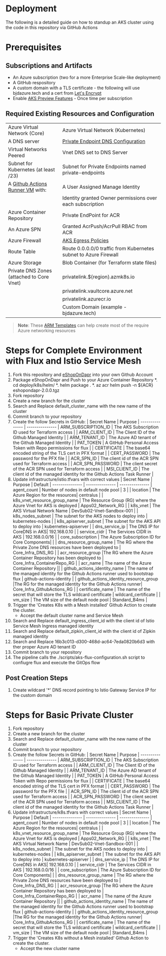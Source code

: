 # Deployment 
The following is a detailed guide on how to standup an AKS cluster using the code in this repository via GitHub Actions 

# Prerequisites 
## Subscriptions and Artifacts
* An Azure subscription (two for a more Enterprise Scale-like deployment)
* A GitHub respository 
* A custom domain with a TLS certificate - the following will use bjdazure.tech and a cert from [Let's Encrypt](https://letsencrypt.org/)
* Enable [AKS Preview Features](./scripts/aks-preview-features.sh) - Once time per subscription

## Required Existing Resources and Configuration
| |  |
--------------- | --------------- 
| Azure Virtual Network (Core) | Azure Virtual Network (Kubernetes) |
| A DNS server | [Private Endpoint DNS Configuration](https://docs.microsoft.com/en-us/azure/private-link/private-endpoint-dns#on-premises-workloads-using-a-dns-forwarder) |
| Virtual Networks Peered |  Vnet DNS set to DNS Server |
| Subnet for Kubernetes (at least /23) | Subnet for Private Endpoints named private-endpoints |
| A [Github Actions Runner VM](https://docs.github.com/en/actions/using-github-hosted-runners/about-github-hosted-runners) with: | A User Assigned Manage Identity | 
|| Identity granted Owner permissions over each subscription |
| Azure Container Repository | Private EndPoint for ACR |
| An Azure SPN | Granted AcrPush/AcrPull RBAC from ACR |
| Azure Firewall| [AKS Egress Policies](https://docs.microsoft.com/en-us/azure/aks/limit-egress-traffic) |
| Route Table | Route 0.0.0.0/0 traffic from Kubernetes subnet to Azure Firewall |
| Azure Storage | Blob Container (for Terraform state files) |
| Private DNS Zones (attached to Core Vnet) | privatelink.${region}.azmk8s.io |
|| privatelink.vaultcore.azure.net |
|| privatelink.azurecr.io |
|| Custom Domain (example - bjdazure.tech) |
> **Note**: These [ARM Templates](https://github.com/briandenicola/kubernetes-cluster-setup/tree/main/infrastructure/prereqs) can help create most of the require Azure networking resources

# Steps for Complete Environment with Flux and Istio Service Mesh
1. Fork this repository and [eShopOnDapr](https://github.com/briandenicola/eShopOnDapr/) into your own Github Account
1. Package eShopOnDapr and Push to your Azure Container Repository
    *. cd deploy/k8s/helm/
    *. helm package .
    *. az acr helm push -n ${ACR} eshopondapr-2.0.0.tgz 
1. Fork repository
1. Create a new branch for the cluster 
1. Search and Replace default_cluster_name with the new name of the cluster
1. Commit branch to your repository
1. Create the follow Secrets in GitHub:
    | Secret Name | Purpose |
    --------------- | --------------- 
    | ARM_SUBSCRIPTION_ID | The AKS Subscription ID used for Terraform access | 
    | ARM_CLIENT_ID | The Client ID of the Github Managed Identity | 
    | ARM_TENANT_ID | The Azure AD tenant of the Github Managed Identity | 
    | PAT_TOKEN | A GitHub Personal Access Token with Repo permissions for flux | 
    | CERTIFICATE | The base64 encoded string of the TLS cert in PFX format |
    | CERT_PASSWORD | The password for the PFX file |
    | ACR_SPN_ID | The client id of the ACR SPN used for Terraform access |
    | ACR_SPN_PASSWORD | The client secret of the ACR SPN used for Terraform access |
    | MSI_CLIENT_ID | The client id of the managed identity for the Github Actions Task Runner |
1. Update infrastructure/istio.tfvars with correct values
    | Secret Name |  Purpose | Default |
    --------------- | --------------- | --------------- 
    | agent_count | Number of nodes in default node pool | 3 |
    | location | The Azure Region for the resources| centralus |
    | k8s_vnet_resource_group_name | The Resource Group (RG) where the Azure Vnet for AKS is deployed | Apps02_Network_RG |
    | k8s_vnet | The AKS Virtual Network Name | DevSub02-Vnet-Sandbox-001 |
    | k8s_nodes_subnet | The subnet for the AKS nodes to deploy into | kubernetes-nodes |
    | k8s_apiserver_subnet | The subnet for the AKS API to deploy into | kubernetes-apiserver |
    | dns_service_ip | The DNS IP for CoreDNS in AKS| 192.168.0.10 |
    | service_cidr | The Services CIDR in AKS | 192.168.0.0/16 |
    | core_subscription | The Azure Subscription ID for Core Components| |
    | dns_resource_group_name | The RG where the Private Zone DNS resources have been deployed to | Core_Infra_DNS_RG |
    | acr_resource_group |The RG where the Azure Container Repository has been deployed to | Core_Infra_ContainerRepo_RG |
    | acr_name | The name of the Azure Container Repository ||
    | github_actions_identity_name | The name of the managed identity for the Github Actions runner used to bootstrap flux | github-actions-identity |
    | github_actions_identity_resource_group |The RG for the managed identity for the Github Actions runner| Core_Infra_GithubActions_RG |
    | certificate_name | The name of the secret that will store the TLS wildcard certificate | wildcard_certificate |
    | vm_size | The VM size of the default node pool | Standard_B4ms |
1. Trigger the 'Creates K8s with a Mesh installed' Github Action to create the cluster. 
    * Accept the default cluster name and Service Mesh
1. Search and Replace default_ingress_client_id with the client id of Istio Service Mesh Ingress managed identity
1. Search and Replace default_zipkin_client_id with the client id of Zipkin managed identity 
1. Search and Replace 16b3c013-d300-468d-ac64-7eda0820b6d3 with ther proper Azure AD tenant ID
1. Commit branch to your repository
1. The pipeline calls the ./scripts/aks-flux-configuration.sh script to confiugre flux and execute the GitOps flow

## Post Creation Steps
1. Create wildcard '*' DNS record pointing to Istio Gateway Service IP for the custom domain

# Steps for Basic Private Cluster
1. Fork repository
1. Create a new branch for the cluster 
1. Search and Replace default_cluster_name with the new name of the cluster
1. Commit branch to your repository
1. Create the follow Secrets in GitHub:
    | Secret Name | Purpose |
    --------------- | --------------- 
    | ARM_SUBSCRIPTION_ID | The AKS Subscription ID used for Terraform access | 
    | ARM_CLIENT_ID | The Client ID of the Github Managed Identity | 
    | ARM_TENANT_ID | The Azure AD tenant of the Github Managed Identity | 
    | PAT_TOKEN | A GitHub Personal Access Token with Repo permissions for flux | 
    | CERTIFICATE | The base64 encoded string of the TLS cert in PFX format |
    | CERT_PASSWORD | The password for the PFX file |
    | ACR_SPN_ID | The client id of the ACR SPN used for Terraform access |
    | ACR_SPN_PASSWORD | The client secret of the ACR SPN used for Terraform access |
    | MSI_CLIENT_ID | The client id of the managed identity for the Github Actions Task Runner |
1. Update infrastructure/k8s.tfvars with correct values
    | Secret Name |  Purpose | Default |
    --------------- | --------------- | --------------- 
    | agent_count | Number of nodes in default node pool | 3 |
    | location | The Azure Region for the resources| centralus |
    | k8s_vnet_resource_group_name | The Resource Group (RG) where the Azure Vnet for AKS is deployed | Apps02_Network_RG |
    | k8s_vnet | The AKS Virtual Network Name | DevSub02-Vnet-Sandbox-001 |
    | k8s_nodes_subnet | The subnet for the AKS nodes to deploy into | kubernetes-nodes |
    | k8s_apiserver_subnet | The subnet for the AKS API to deploy into | kubernetes-apiserver |
    | dns_service_ip | The DNS IP for CoreDNS in AKS| 192.168.0.10 |
    | service_cidr | The Services CIDR in AKS | 192.168.0.0/16 |
    | core_subscription | The Azure Subscription ID for Core Components| |
    | dns_resource_group_name | The RG where the Private Zone DNS resources have been deployed to | Core_Infra_DNS_RG |
    | acr_resource_group |The RG where the Azure Container Repository has been deployed to | Core_Infra_ContainerRepo_RG |
    | acr_name | The name of the Azure Container Repository ||
    | github_actions_identity_name | The name of the managed identity for the Github Actions runner used to bootstrap flux | github-actions-identity |
    | github_actions_identity_resource_group |The RG for the managed identity for the Github Actions runner| Core_Infra_GithubActions_RG |
    | certificate_name | The name of the secret that will store the TLS wildcard certificate | wildcard_certificate |
    | vm_size | The VM size of the default node pool | Standard_B4ms |
1. Trigger the 'Creates K8s without a Mesh installed' Github Action to create the cluster. 
    * Accept the new cluster name